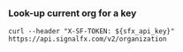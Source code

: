 
### Look-up current org for a key
```
curl --header "X-SF-TOKEN: ${sfx_api_key}" https://api.signalfx.com/v2/organization
```